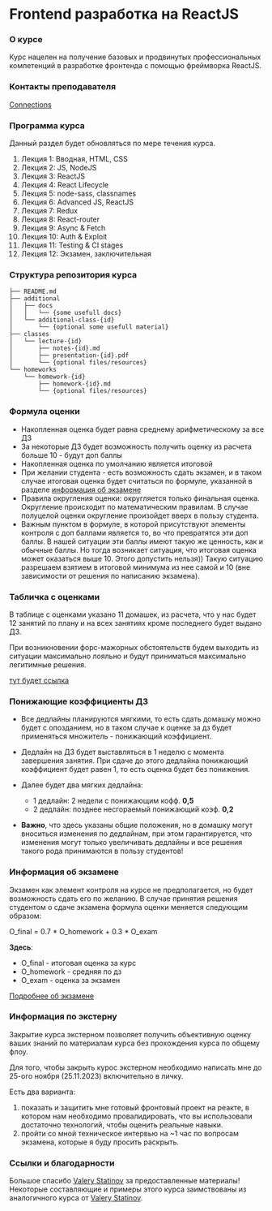 # Frontend разработка на ReactJS


### О курсе

Курс нацелен на получение базовых и продвинутых профессиональных компетенций
в разработке фронтенда с помощью фреймворка ReactJS.


### Контакты преподавателя

[Connections](https://github.com/JUSSIAR/JUSSIAR/blob/main/connection.md)


### Программа курса

Данный раздел будет обновляться по мере течения курса.

1) Лекция 1: Вводная, HTML, CSS
2) Лекция 2: JS, NodeJS
3) Лекция 3: ReactJS
4) Лекция 4: React Lifecycle
5) Лекция 5: node-sass, classnames
6) Лекция 6: Advanced JS, ReactJS
7) Лекция 7: Redux
8) Лекция 8: React-router
9) Лекция 9: Async & Fetch
10) Лекция 10: Auth & Exploit
11) Лекция 11: Testing & CI stages
12) Лекция 12: Экзамен, заключительная


### Структура репозитория курса

```shell
├── README.md
├── additional
│   ├── docs
│   │   └── {some usefull docs}
│   └── additional-class-{id}
│       └── {optional some usefull material}
├── classes
│   └── lecture-{id}
│       ├── notes-{id}.md
│       ├── presentation-{id}.pdf
│       └── {optional files/resources}
└── homeworks
    └── homework-{id}
        ├── homework-{id}.md
        └── {optional files/resources}
```


### Формула оценки

- Накопленная оценка будет равна среднему арифметическому за все ДЗ
- За некоторые ДЗ будет возможность получить оценку из расчета больше 10 - будут доп баллы
- Накопленная оценка по умолчанию является итоговой
- При желании студента - есть возможность сдать экзамен,
  и в таком случае итоговая оценка будет считаться по формуле,
  указанной в разделе [информация об экзамене](#информация-об-экзамене)
- Правила округления оценки: округляется только финальная оценка. 
  Округление происходит по математическим правилам. 
  В случае полуцелой оценки округление произойдет вверх в пользу студента.
- Важным пунктом в формуле, в которой присутствуют элементы контроля с доп баллами является то, 
  во что превратятся эти доп баллы. В нашей ситуации эти баллы имеют такую же ценность, как и обычные баллы. 
  Но тогда возникает ситуация, что итоговая оценка может оказаться выше 10. 
  Этого допустить нельзя))
  Такую ситуацию разрешаем взятием в итоговой минимума из нее самой и 10 
  (вне зависимости от решения по написанию экзамена).
  

### Табличка с оценками

В таблице с оценками указано 11 домашек, из расчета, 
что у нас будет 12 занятий по плану и на всех занятиях кроме последнего
будет выдано ДЗ.

При возникновении форс-мажорных обстоятельств будем выходить из ситуации максимально лояльно
и будут приниматься максимально легитимные решения.

[тут будет ссылка]()

### Понижающие коэффициенты ДЗ

- Все дедлайны планируются мягкими,
  то есть сдать домашку можно будет с опозданием,
  но в таком случае к оценке за дз будет применяться множитель - понижающий коэффициент.

- Дедлайн на ДЗ будет выставляться в 1 неделю с момента завершения занятия. 
  При сдаче до этого дедлайна понижающий коэффициент будет равен 1, 
  то есть оценка будет без понижения.
  
- Далее будет два мягких дедлайна: 
    + 1 дедлайн: 2 недели с понижающим кофф. **0,5**
    + 2 дедлайн: позднее несгораемый понижающий коэф. **0,2**

- **Важно**, что здесь указаны общие положения, 
  но в домашку могут вноситься изменения по дедлайнам, при этом гарантируется,
  что изменения могут только увеличивать дедлайны и все решения такого рода принимаются
  в пользу студентов!

### Информация об экзамене

Экзамен как элемент контроля на курсе не предполагается,
но будет возможность сдать его по желанию.
В случае принятия решения студентом о сдаче экзамена формула оценки меняется следующим образом:

O_final = 0.7 * O_homework + 0.3 * O_exam

**Здесь**:
- O_final - итоговая оценка за курс
- O_homework - средняя по дз
- O_exam - оценка за экзамен

[Подробнее об экзамене](./additional/docs/exam-flow.md)


### Информация по экстерну

Закрытие курса экстерном позволяет получить объективную оценку ваших знаний по материалам курса 
без прохождения курса по общему флоу.

Для того, чтобы закрыть курос экстерном необходимо написать мне до 25-ого ноября (25.11.2023) включительно в личку.

Есть два варианта:

1) показать и защитить мне готовый фронтовый проект на реакте, в котором нам необходимо провалидировать,
  что вы использовали достаточно технологий, чтобы оценить реальные навыки.
2) пройти со мной техническое интервью на ~1 час по вопросам экзамена, которые я буду просить раскрыть.


### Ссылки и благодарности

Большое спасибо [Valery Statinov](https://github.com/ValeryStatinov)
за предоставленные материалы!
Некоторые составляющие и примеры этого курса заимствованы 
из аналогичного курса от [Valery Statinov](https://github.com/ValeryStatinov).
